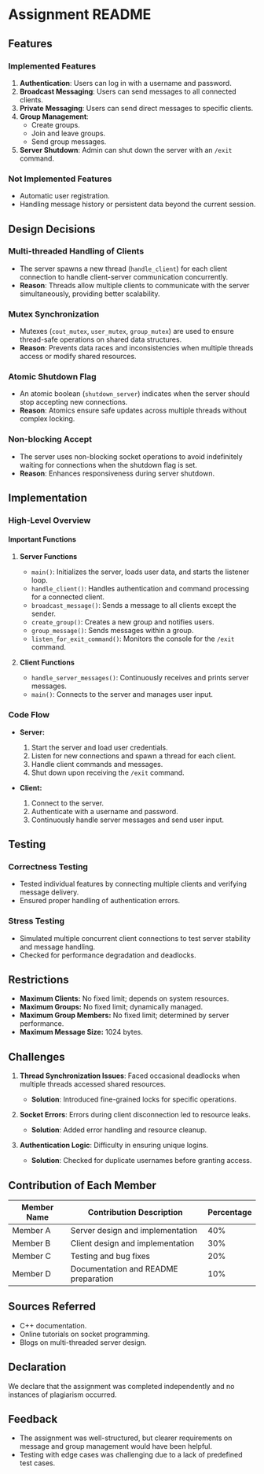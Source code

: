 # Assignment README

## Features

### Implemented Features
1. **Authentication**: Users can log in with a username and password.
2. **Broadcast Messaging**: Users can send messages to all connected clients.
3. **Private Messaging**: Users can send direct messages to specific clients.
4. **Group Management**:
   - Create groups.
   - Join and leave groups.
   - Send group messages.
5. **Server Shutdown**: Admin can shut down the server with an `/exit` command.

### Not Implemented Features
- Automatic user registration.
- Handling message history or persistent data beyond the current session.

## Design Decisions

### Multi-threaded Handling of Clients
- The server spawns a new thread (`handle_client`) for each client connection to handle client-server communication concurrently.
- **Reason**: Threads allow multiple clients to communicate with the server simultaneously, providing better scalability.

### Mutex Synchronization
- Mutexes (`cout_mutex`, `user_mutex`, `group_mutex`) are used to ensure thread-safe operations on shared data structures.
- **Reason**: Prevents data races and inconsistencies when multiple threads access or modify shared resources.

### Atomic Shutdown Flag
- An atomic boolean (`shutdown_server`) indicates when the server should stop accepting new connections.
- **Reason**: Atomics ensure safe updates across multiple threads without complex locking.

### Non-blocking Accept
- The server uses non-blocking socket operations to avoid indefinitely waiting for connections when the shutdown flag is set.
- **Reason**: Enhances responsiveness during server shutdown.

## Implementation

### High-Level Overview

#### Important Functions
1. **Server Functions**
   - `main()`: Initializes the server, loads user data, and starts the listener loop.
   - `handle_client()`: Handles authentication and command processing for a connected client.
   - `broadcast_message()`: Sends a message to all clients except the sender.
   - `create_group()`: Creates a new group and notifies users.
   - `group_message()`: Sends messages within a group.
   - `listen_for_exit_command()`: Monitors the console for the `/exit` command.

2. **Client Functions**
   - `handle_server_messages()`: Continuously receives and prints server messages.
   - `main()`: Connects to the server and manages user input.

### Code Flow
- **Server:**
  1. Start the server and load user credentials.
  2. Listen for new connections and spawn a thread for each client.
  3. Handle client commands and messages.
  4. Shut down upon receiving the `/exit` command.

- **Client:**
  1. Connect to the server.
  2. Authenticate with a username and password.
  3. Continuously handle server messages and send user input.

## Testing

### Correctness Testing
- Tested individual features by connecting multiple clients and verifying message delivery.
- Ensured proper handling of authentication errors.

### Stress Testing
- Simulated multiple concurrent client connections to test server stability and message handling.
- Checked for performance degradation and deadlocks.

## Restrictions

- **Maximum Clients:** No fixed limit; depends on system resources.
- **Maximum Groups:** No fixed limit; dynamically managed.
- **Maximum Group Members:** No fixed limit; determined by server performance.
- **Maximum Message Size:** 1024 bytes.

## Challenges

1. **Thread Synchronization Issues**: Faced occasional deadlocks when multiple threads accessed shared resources.
   - **Solution**: Introduced fine-grained locks for specific operations.

2. **Socket Errors**: Errors during client disconnection led to resource leaks.
   - **Solution**: Added error handling and resource cleanup.

3. **Authentication Logic**: Difficulty in ensuring unique logins.
   - **Solution**: Checked for duplicate usernames before granting access.

## Contribution of Each Member

| Member Name       | Contribution Description                         | Percentage |
|-------------------|--------------------------------------------------|------------|
| Member A          | Server design and implementation                 | 40%        |
| Member B          | Client design and implementation                 | 30%        |
| Member C          | Testing and bug fixes                            | 20%        |
| Member D          | Documentation and README preparation             | 10%        |

## Sources Referred
- C++ documentation.
- Online tutorials on socket programming.
- Blogs on multi-threaded server design.

## Declaration
We declare that the assignment was completed independently and no instances of plagiarism occurred.

## Feedback
- The assignment was well-structured, but clearer requirements on message and group management would have been helpful.
- Testing with edge cases was challenging due to a lack of predefined test cases.